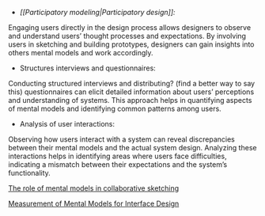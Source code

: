- _[[Participatory modeling|Participatory design]]:_ 

Engaging users directly in the design process allows designers to observe and understand users’ thought processes and expectations. By involving users in sketching and building prototypes, designers can gain insights into others mental models and work accordingly.

- Structures interviews and questionnaires: 

Conducting structured interviews and distributing? (find a better way to say this) questionnaires can elicit detailed information about users’ perceptions and understanding of systems. This approach helps in quantifying aspects of mental models and identifying common patterns among users.

- Analysis of user interactions:

Observing how users interact with a system can reveal discrepancies between their mental models and the actual system design. Analyzing these interactions helps in identifying areas where users face difficulties, indicating a mismatch between their expectations and the system’s functionality.

[The role of mental models in collaborative sketching](https://link.springer.com/article/10.1007/s10798-014-9269-9)

[Measurement of Mental Models for Interface Design](https://personales.upv.es/thinkmind/dl/conferences/achi/achi_2014/achi_2014_3_40_20183.pdf)
